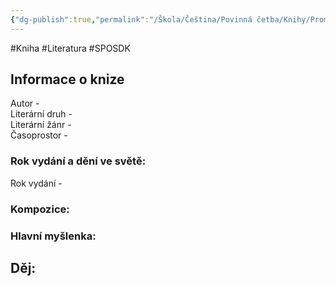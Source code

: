 ```yaml
---
{"dg-publish":true,"permalink":"/Škola/Čeština/Povinná četba/Knihy/Proměna/","created":"2023-11-28T12:00:00.374+01:00","updated":"2024-03-13T18:25:07.556+01:00"}
---
```


#Kniha #Literatura #SPOSDK
## Informace o knize
Autor -  
Literární druh -  
Literární žánr -  
Časoprostor -
### Rok vydání a dění ve světě:
Rok vydání -
### Kompozice:

### Hlavní myšlenka:

## Děj: